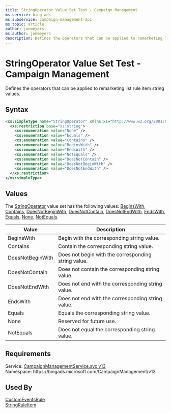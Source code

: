 ```yaml
---
title: StringOperator Value Set Test - Campaign Management
ms.service: bing-ads
ms.subservice: campaign-management-api
ms.topic: article
author: jonmeyers
ms.author: jonmeyers
description: Defines the operators that can be applied to remarketing list rule item string values.(test)
---
```

# StringOperator Value Set Test - Campaign Management
Defines the operators that can be applied to remarketing list rule item string values.

## Syntax
```xml
<xs:simpleType name="StringOperator" xmlns:xs="http://www.w3.org/2001/XMLSchema">
  <xs:restriction base="xs:string">
    <xs:enumeration value="None" />
    <xs:enumeration value="Equals" />
    <xs:enumeration value="Contains" />
    <xs:enumeration value="BeginsWith" />
    <xs:enumeration value="EndsWith" />
    <xs:enumeration value="NotEquals" />
    <xs:enumeration value="DoesNotContain" />
    <xs:enumeration value="DoesNotBeginWith" />
    <xs:enumeration value="DoesNotEndWith" />
  </xs:restriction>
</xs:simpleType>
```

## <a name="values"></a>Values

The [StringOperator](stringoperator.md) value set has the following values: [BeginsWith](#beginswith), [Contains](#contains), [DoesNotBeginWith](#doesnotbeginwith), [DoesNotContain](#doesnotcontain), [DoesNotEndWith](#doesnotendwith), [EndsWith](#endswith), [Equals](#equals), [None](#none), [NotEquals](#notequals).

|Value|Description|
|-----------|---------------|
|<a name="beginswith"></a>BeginsWith|Begin with the corresponding string value.|
|<a name="contains"></a>Contains|Contain the corresponding string value.|
|<a name="doesnotbeginwith"></a>DoesNotBeginWith|Does not begin with the corresponding string value.|
|<a name="doesnotcontain"></a>DoesNotContain|Does not contain the corresponding string value.|
|<a name="doesnotendwith"></a>DoesNotEndWith|Does not end with the corresponding string value.|
|<a name="endswith"></a>EndsWith|Does not end with the corresponding string value.|
|<a name="equals"></a>Equals|Equals the corresponding string value.|
|<a name="none"></a>None|Reserved for future use.|
|<a name="notequals"></a>NotEquals|Does not equal the corresponding string value.|

## Requirements
Service: [CampaignManagementService.svc v13](https://campaign.api.bingads.microsoft.com/Api/Advertiser/CampaignManagement/v13/CampaignManagementService.svc)  
Namespace: https\://bingads.microsoft.com/CampaignManagement/v13  

## Used By
[CustomEventsRule](customeventsrule.md)  
[StringRuleItem](stringruleitem.md)  
